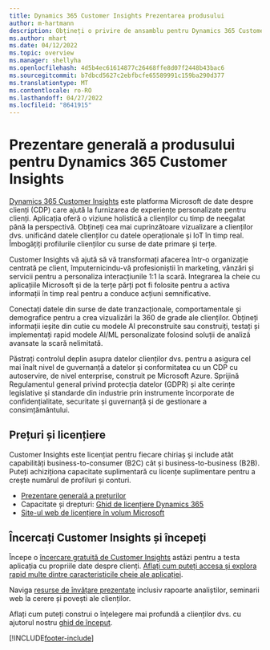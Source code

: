 ```yaml
---
title: Dynamics 365 Customer Insights Prezentarea produsului
author: m-hartmann
description: Obțineți o privire de ansamblu pentru Dynamics 365 Customer Insights și principalele sale caracteristici.
ms.author: mhart
ms.date: 04/12/2022
ms.topic: overview
ms.manager: shellyha
ms.openlocfilehash: 4d5b4ec61614877c26468ffe8d07f2448b43bac6
ms.sourcegitcommit: b7dbcd5627c2ebfbcfe65589991c159ba290d377
ms.translationtype: MT
ms.contentlocale: ro-RO
ms.lasthandoff: 04/27/2022
ms.locfileid: "8641915"
---
```

# <a name="product-overview-for-dynamics-365-customer-insights"></a>Prezentare generală a produsului pentru Dynamics 365 Customer Insights

[Dynamics 365 Customer Insights](https://dynamics.microsoft.com/ai/customer-insights/) este platforma Microsoft de date despre clienți (CDP) care ajută la furnizarea de experiențe personalizate pentru clienți. Aplicația oferă o viziune holistică a clienților cu timp de neegalat până la perspectivă. Obțineți cea mai cuprinzătoare vizualizare a clienților dvs. unificând datele clienților cu datele operaționale și IoT în timp real. Îmbogățiți profilurile clienților cu surse de date primare și terțe. 

Customer Insights vă ajută să vă transformați afacerea într-o organizație centrată pe client, împuternicindu-vă profesioniștii în marketing, vânzări și servicii pentru a personaliza interacțiunile 1:1 la scară. Integrarea la cheie cu aplicațiile Microsoft și de la terțe părți pot fi folosite pentru a activa informații în timp real pentru a conduce acțiuni semnificative.
 
Conectați datele din surse de date tranzacționale, comportamentale și demografice pentru a crea vizualizări la 360 de grade ale clienților. Obțineți informații ieșite din cutie cu modele AI preconstruite sau construiți, testați și implementați rapid modele AI/ML personalizate folosind soluții de analiză avansate la scară nelimitată.

Păstrați controlul deplin asupra datelor clienților dvs. pentru a asigura cel mai înalt nivel de guvernanță a datelor și conformitatea cu un CDP cu autoservire, de nivel enterprise, construit pe Microsoft Azure. Sprijină Regulamentul general privind protecția datelor (GDPR) și alte cerințe legislative și standarde din industrie prin instrumente încorporate de confidențialitate, securitate și guvernanță și de gestionare a consimțământului.

## <a name="pricing-and-licensing"></a>Prețuri și licențiere
Customer Insights este licențiat pentru fiecare chiriaș și include atât capabilități business-to-consumer (B2C) cât și business-to-business (B2B). Puteți achiziționa capacitate suplimentară cu licențe suplimentare pentru a crește numărul de profiluri și conturi.

- [Prezentare generală a prețurilor](https://dynamics.microsoft.com/ai/customer-insights/pricing/)
- Capacitate și drepturi: [Ghid de licențiere Dynamics 365](https://go.microsoft.com/fwlink/?LinkId=866544)
- [Site-ul web de licențiere în volum Microsoft](https://www.microsoft.com/licensing/how-to-buy/how-to-buy)

## <a name="try-customer-insights-and-get-started"></a>Încercați Customer Insights și începeți

Începe o [încercare gratuită de Customer Insights](https://signup.microsoft.com/create-account/signup?SKU=036c2481-aa8a-47cd-ab43-324f0c157c2d&ali=1&RU=https:%2F%2Fhome.ci.ai.dynamics.com%2Fstart%2Ftrial&products=036c2481-aa8a-47cd-ab43-324f0c157c2d) astăzi pentru a testa aplicația cu propriile date despre clienți. [Aflați cum puteți accesa și explora rapid multe dintre caracteristicile cheie ale aplicației](trial-signup.md). 

Naviga [resurse de învățare prezentate](https://dynamics.microsoft.com/ai/customer-insights/resources/) inclusiv rapoarte analiștilor, seminarii web la cerere și povești ale clienților.

Aflați cum puteți construi o înțelegere mai profundă a clienților dvs. cu ajutorul nostru [ghid de început](get-started.md).

[!INCLUDE[footer-include](includes/footer-banner.md)]
